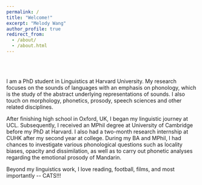 ```yaml
---
permalink: /
title: "Welcome!"
excerpt: "Melody Wang"
author_profile: true
redirect_from:
  - /about/
  - /about.html
---
```


<br><br>

I am a PhD student in Linguistics at Harvard University. My research focuses on the sounds of languages with an emphasis on phonology, which is the study of the abstract underlying representations of sounds. I also touch on morphology, phonetics, prosody, speech sciences and other related disciplines. 


After finishing high school in Oxford, UK, I began my linguistic journey at UCL. Subsequently, I received an MPhil degree at University of Cambridge before my PhD at Harvard. I also had a two-month research internship at CUHK after my second year at college. During my BA and MPhil, I had chances to investigate various phonological questions such as locality biases, opacity and dissimilation, as well as to carry out phonetic analyses regarding the emotional prosody of Mandarin. 


Beyond my linguistics work, I love reading, football, films, and most importantly -- CATS!!!
